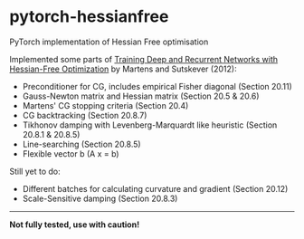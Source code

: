 # pytorch-hessianfree
PyTorch implementation of Hessian Free optimisation

Implemented some parts of [Training Deep and Recurrent Networks with Hessian-Free Optimization](https://link.springer.com/chapter/10.1007/978-3-642-35289-8_27) by Martens and Sutskever (2012):
* Preconditioner for CG, includes empirical Fisher diagonal (Section 20.11)
* Gauss-Newton matrix and Hessian matrix (Section 20.5 & 20.6)
* Martens' CG stopping criteria (Section 20.4)
* CG backtracking (Section 20.8.7)
* Tikhonov damping with Levenberg-Marquardt like heuristic (Section 20.8.1 & 20.8.5)
* Line-searching (Section 20.8.5)
* Flexible vector b (A x = b)

Still yet to do:
* Different batches for calculating curvature and gradient (Section 20.12)
* Scale-Sensitive damping (Section 20.8.3)

------------
**Not fully tested, use with caution!**
